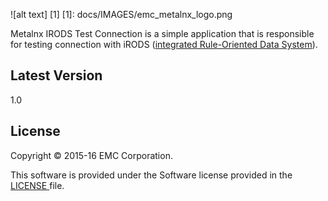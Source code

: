 ![alt text] [1]
[1]: docs/IMAGES/emc_metalnx_logo.png 

Metalnx IRODS Test Connection is a simple application that is responsible for testing connection with iRODS ([integrated Rule-Oriented Data System][irods]). 

## Latest Version
1.0

## License

Copyright © 2015-16 EMC Corporation.

This software is provided under the Software license provided in the <a href="LICENSE"> LICENSE </a> file.

[irods]: http://www.irods.org
[samtools]: http://www.htslib.org/
[vcf-files]: http://www.1000genomes.org/wiki/Analysis/vcf4.0
